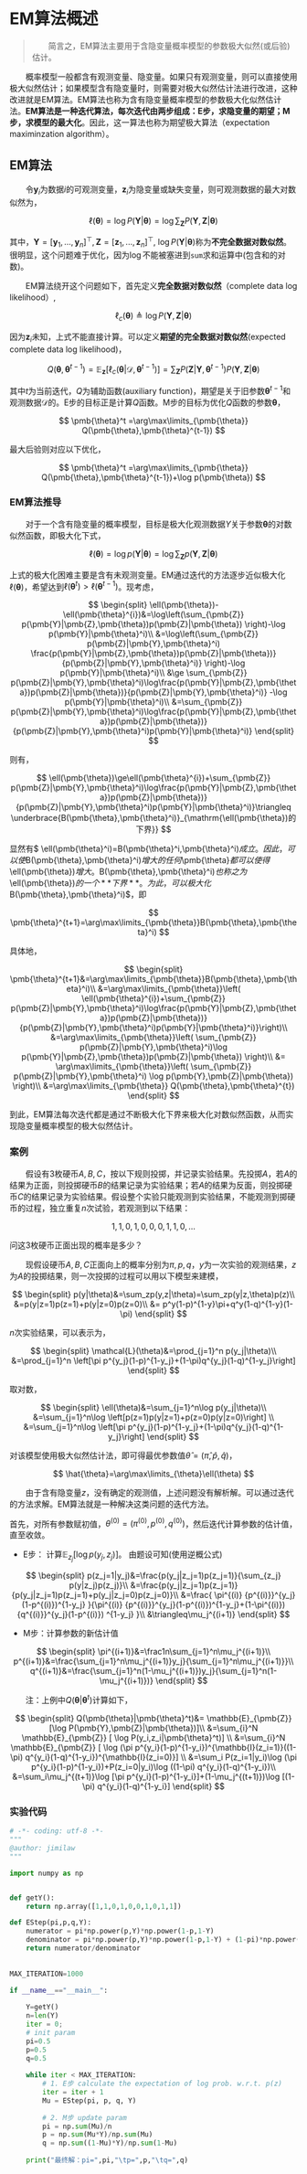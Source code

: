 # EM算法概述

> &emsp;&emsp;简言之，EM算法主要用于含隐变量概率模型的参数极大似然(或后验)估计。

&emsp;&emsp;概率模型一般都含有观测变量、隐变量。如果只有观测变量，则可以直接使用极大似然估计；如果模型含有隐变量时，则需要对极大似然估计法进行改进，这种改进就是EM算法。EM算法也称为含有隐变量概率模型的参数极大化似然估计法。**EM算法是一种迭代算法，每次迭代由两步组成：E步，求隐变量的期望；M步，求模型的最大化**。因此，这一算法也称为期望极大算法（expectation maximinzation algorithm）。

## EM算法

&emsp;&emsp;令$\pmb{y}_i$为数据$i$的可观测变量，$\pmb{z}_i$为隐变量或缺失变量，则可观测数据的最大对数似然为，

$$
\ell(\pmb{\theta})=\log P(\pmb{Y}|\pmb{\theta})=\log \sum_{\pmb{Z}}P(\pmb{Y},\pmb{Z}|\pmb{\theta})
\tag{1}
$$

其中，$\pmb{Y}=[\pmb{y}_1,...,\pmb{y}_n]^\top, \pmb{Z}=[\pmb{z}_1,...,\pmb{z}_n]^\top$, $\log P(\pmb{Y}|\pmb{\theta})$称为**不完全数据对数似然**。很明显，这个问题难于优化，因为$\log$不能被塞进到`sum`求和运算中(包含和的对数)。

&emsp;&emsp;EM算法绕开这个问题如下，首先定义**完全数据对数似然**（complete data log likelihood）,

$$
\ell_c(\pmb{\theta})\triangleq\log P(\pmb{Y},\pmb{Z}|\pmb{\theta})
\tag{2}
$$

因为$\pmb{z}_i$未知，上式不能直接计算。可以定义**期望的完全数据对数似然**(expected complete data log likelihood)，

$$
Q(\pmb{\theta},\pmb{\theta}^{t-1})=\mathbb{E}_{\pmb{z}}[\ell_c (\pmb{\theta}|\mathcal{D},\pmb{\theta}^{t-1})]=\sum_{\pmb{Z}}P(\pmb{Z}|\pmb{Y},\pmb{\theta}^{t-1}) P(\pmb{Y},\pmb{Z}|\pmb{\theta})
\tag{3}
$$

其中$t$为当前迭代，$Q$为辅助函数(auxiliary function)，期望是关于旧参数$\pmb{\theta}^{t-1}$和观测数据$\mathcal{D}$的。E步的目标正是计算$Q$函数。M步的目标为优化$Q$函数的参数$\pmb{\theta}$，

$$
\pmb{\theta}^t =\arg\max\limits_{\pmb{\theta}} Q(\pmb{\theta},\pmb{\theta}^{t-1})
$$

最大后验则对应以下优化，

$$
\pmb{\theta}^t =\arg\max\limits_{\pmb{\theta}} Q(\pmb{\theta},\pmb{\theta}^{t-1})+\log p(\pmb{\theta})
$$

### EM算法推导

&emsp;&emsp;对于一个含有隐变量的概率模型，目标是极大化观测数据$Y$关于参数$\pmb{\theta}$的对数似然函数，即极大化下式，

$$
\ell(\pmb{\theta})=\log p(\pmb{Y}|\pmb{\theta})=\log\sum_{\pmb{Z}}p(\pmb{Y},\pmb{Z}|\pmb{\theta})
$$

上式的极大化困难主要是含有未观测变量。EM通过迭代的方法逐步近似极大化$\ell(\pmb{\theta})$，希望达到$\ell(\pmb{\theta}^t)>\ell(\pmb{\theta}^{t-1})$。现考虑，

$$
\begin{split}
\ell(\pmb{\theta})-\ell(\pmb{\theta}^{i})&=\log\left(\sum_{\pmb{Z}} p(\pmb{Y}|\pmb{Z},\pmb{\theta})p(\pmb{Z}|\pmb{\theta}) \right)-\log p(\pmb{Y}|\pmb{\theta}^i)\\
&=\log\left(\sum_{\pmb{Z}} p(\pmb{Z}|\pmb{Y},\pmb{\theta}^i)   \frac{p(\pmb{Y}|\pmb{Z},\pmb{\theta})p(\pmb{Z}|\pmb{\theta})}{p(\pmb{Z}|\pmb{Y},\pmb{\theta}^i)} \right)-\log p(\pmb{Y}|\pmb{\theta}^i)\\
&\ge \sum_{\pmb{Z}} p(\pmb{Z}|\pmb{Y},\pmb{\theta}^i)\log\frac{p(\pmb{Y}|\pmb{Z},\pmb{\theta})p(\pmb{Z}|\pmb{\theta})}{p(\pmb{Z}|\pmb{Y},\pmb{\theta}^i)} -\log p(\pmb{Y}|\pmb{\theta}^i)\\
&=\sum_{\pmb{Z}} p(\pmb{Z}|\pmb{Y},\pmb{\theta}^i)\log\frac{p(\pmb{Y}|\pmb{Z},\pmb{\theta})p(\pmb{Z}|\pmb{\theta})}{p(\pmb{Z}|\pmb{Y},\pmb{\theta}^i)p(\pmb{Y}|\pmb{\theta}^i)}
\end{split}
$$

则有，

$$
\ell(\pmb{\theta})\ge\ell(\pmb{\theta}^{i})+\sum_{\pmb{Z}} p(\pmb{Z}|\pmb{Y},\pmb{\theta}^i)\log\frac{p(\pmb{Y}|\pmb{Z},\pmb{\theta})p(\pmb{Z}|\pmb{\theta})}{p(\pmb{Z}|\pmb{Y},\pmb{\theta}^i)p(\pmb{Y}|\pmb{\theta}^i)}\triangleq \underbrace{B(\pmb{\theta},\pmb{\theta}^i)}_{\mathrm{\ell(\pmb{\theta})的下界}}
$$

显然有$ \ell(\pmb{\theta}^i)=B(\pmb{\theta}^i,\pmb{\theta}^i)$成立。因此，可以使$B(\pmb{\theta},\pmb{\theta}^i)$增大的任何$\pmb{\theta}$都可以使得$\ell(\pmb{\theta})$增大。$B(\pmb{\theta},\pmb{\theta}^i)$也称之为$\ell(\pmb{\theta})$的一个**下界**。为此，可以极大化$B(\pmb{\theta},\pmb{\theta}^i)$，即

$$
\pmb{\theta}^{t+1}=\arg\max\limits_{\pmb{\theta}}B(\pmb{\theta},\pmb{\theta}^i)
$$

具体地，

$$
\begin{split}
\pmb{\theta}^{t+1}&=\arg\max\limits_{\pmb{\theta}}B(\pmb{\theta},\pmb{\theta}^i)\\
&=\arg\max\limits_{\pmb{\theta}}\left( \ell(\pmb{\theta}^{i})+\sum_{\pmb{Z}} p(\pmb{Z}|\pmb{Y},\pmb{\theta}^i)\log\frac{p(\pmb{Y}|\pmb{Z},\pmb{\theta})p(\pmb{Z}|\pmb{\theta})}{p(\pmb{Z}|\pmb{Y},\pmb{\theta}^i)p(\pmb{Y}|\pmb{\theta}^i)}\right)\\
&=\arg\max\limits_{\pmb{\theta}}\left( \sum_{\pmb{Z}} p(\pmb{Z}|\pmb{Y},\pmb{\theta}^i)\log p(\pmb{Y}|\pmb{Z},\pmb{\theta})p(\pmb{Z}|\pmb{\theta}) \right)\\
&= \arg\max\limits_{\pmb{\theta}}\left( \sum_{\pmb{Z}} p(\pmb{Z}|\pmb{Y},\pmb{\theta}^i) \log p(\pmb{Y},\pmb{Z}|\pmb{\theta})  \right)\\
&=\arg\max\limits_{\pmb{\theta}} Q(\pmb{\theta},\pmb{\theta}^{t})
\end{split}
$$

到此，EM算法每次迭代都是通过不断极大化下界来极大化对数似然函数，从而实现隐变量概率模型的极大似然估计。

### 案例

&emsp;&emsp;假设有3枚硬币$A,B,C$，按以下规则投掷，并记录实验结果。先投掷$A$，若$A$的结果为正面，则投掷硬币$B$的结果记录为实验结果；若$A$的结果为反面，则投掷硬币$C$的结果记录为实验结果。假设整个实验只能观测到实验结果，不能观测到掷硬币的过程，独立重复$n$次试验，若观测到以下结果：

$$
1,1,0,1,0,0,0,1,1,0,...
$$

问这3枚硬币正面出现的概率是多少？

&emsp;&emsp;现假设硬币$A,B,C$正面向上的概率分别为$\pi,p,q$，$y$为一次实验的观测结果，$z$为$A$的投掷结果，则一次投掷的过程可以用以下模型来建模，

$$
\begin{split}
p(y|\theta)&=\sum_zp(y,z|\theta)=\sum_zp(y|z,\theta)p(z)\\
&=p(y|z=1)p(z=1)+p(y|z=0)p(z=0)\\
&= p^y(1-p)^{1-y}\pi+q^y(1-q)^{1-y}(1-\pi)
\end{split}
$$

$n$次实验结果，可以表示为，

$$
\begin{split}
\mathcal{L}(\theta)&=\prod_{j=1}^n p(y_j|\theta)\\
&=\prod_{j=1}^n \left[\pi p^{y_j}(1-p)^{1-y_j}+(1-\pi)q^{y_j}(1-q)^{1-y_j}\right]
\end{split}
$$

取对数，

$$
\begin{split}
\ell(\theta)&=\sum_{j=1}^n\log p(y_j|\theta)\\
&=\sum_{j=1}^n\log \left[p(z=1)p(y|z=1)+p(z=0)p(y|z=0)\right] \\
&=\sum_{j=1}^n\log \left[\pi p^{y_j}(1-p)^{1-y_j}+(1-\pi)q^{y_j}(1-q)^{1-y_j}\right]
\end{split}
$$

对该模型使用极大似然估计法，即可得最优参数值$\hat{\theta}=(\hat{\pi},\hat{p},\hat{q})$，

$$
\hat{\theta}=\arg\max\limits_{\theta}\ell(\theta)
$$

&emsp;&emsp;由于含有隐变量$z$，没有确定的观测值，上述问题没有解析解。可以通过迭代的方法求解。EM算法就是一种解决这类问题的迭代方法。

首先，对所有参数赋初值，$\theta^{(0)}=(\pi^{(0)},p^{(0)},q^{(0)})$，然后迭代计算参数的估计值，直至收敛。

- E步： 计算$\mathbb{E}_{z_j}[\log p(y_j,z_j)]$。 由题设可知(使用逆概公式)

$$
\begin{split}
p(z_j=1|y_j)&=\frac{p(y_j|z_j=1)p(z_j=1)}{\sum_{z_j} p(y|z_j)p(z_j)}\\
&=\frac{p(y_j|z_j=1)p(z_j=1)}{p(y_j|z_j=1)p(z_j=1)+p(y_j|z_j=0)p(z_j=0)}\\
&=\frac{ \pi^{(i)} {p^{(i)}}^{y_j}(1-p^{(i)})^{1-y_j} }{\pi^{(i)} {p^{(i)}}^{y_j}(1-p^{(i)})^{1-y_j}+(1-\pi^{(i)}) {q^{(i)}}^{y_j}(1-p^{(i)})
^{1-y_j}  }\\
&\triangleq\mu_j^{(i+1)}
\end{split}
$$

- M步：计算参数的新估计值

$$
\begin{split}
\pi^{(i+1)}&=\frac1n\sum_{j=1}^n\mu_j^{(i+1)}\\
p^{(i+1)}&=\frac{\sum_{j=1}^n\mu_j^{(i+1)}y_j}{\sum_{j=1}^n\mu_j^{(i+1)}}\\
q^{(i+1)}&=\frac{\sum_{j=1}^n(1-\mu_j^{(i+1)})y_j}{\sum_{j=1}^n(1-\mu_j^{(i+1)})}
\end{split}
$$

&emsp;&emsp;注：上例中$Q(\pmb{\theta}|\pmb{\theta}^t)$计算如下，

$$
\begin{split}
Q(\pmb{\theta}|\pmb{\theta}^t)&= \mathbb{E}_{\pmb{Z}} [\log P(\pmb{Y},\pmb{Z}|\pmb{\theta})]\\
&=\sum_{i}^N \mathbb{E}_{\pmb{Z}} [ \log P(y_i,z_i|\pmb{\theta}^t)]   \\
&=\sum_{i}^N \mathbb{E}_{\pmb{Z}} [ \log (\pi p^{y_i}(1-p)^{1-y_i})^{\mathbb{I}(z_i=1)}((1-\pi) q^{y_i}(1-q)^{1-y_i})^{\mathbb{I}(z_i=0)}]   \\
&=\sum_i P(z_i=1|y_i)\log (\pi p^{y_i}(1-p)^{1-y_i})+P(z_i=0|y_i)\log ((1-\pi) q^{y_i}(1-q)^{1-y_i})\\
&=\sum_i\mu_j^{(t+1)}\log [\pi p^{y_i}(1-p)^{1-y_i}]+(1-\mu_j^{(t+1)})\log [(1-\pi) q^{y_i}(1-q)^{1-y_i}]
\end{split}
$$

### 实验代码

```python
# -*- coding: utf-8 -*-
"""
@author: jimilaw
"""

import numpy as np


def getY():
    return np.array([1,1,0,1,0,0,1,0,1,1])

def EStep(pi,p,q,Y):
    numerator = pi*np.power(p,Y)*np.power(1-p,1-Y)
    denominator = pi*np.power(p,Y)*np.power(1-p,1-Y) + (1-pi)*np.power(q,Y)*np.power(1-q,1-Y)
    return numerator/denominator
    
   
MAX_ITERATION=1000

if __name__=="__main__":
    
    Y=getY()
    n=len(Y)
    iter = 0;
    # init param
    pi=0.5
    p=0.5
    q=0.5
    
    while iter < MAX_ITERATION:
        # 1. E步 calculate the expectation of log prob. w.r.t. p(z)
        iter = iter + 1
        Mu = EStep(pi, p, q, Y)
        
        # 2. M步 update param
        pi = np.sum(Mu)/n
        p = np.sum(Mu*Y)/np.sum(Mu)
        q = np.sum((1-Mu)*Y)/np.sum(1-Mu)
        
    print("最终解：pi=",pi,"\tp=",p,"\tq=",q)
        
```
